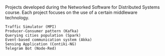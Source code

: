 Projects developed during the Networked Software for Distributed Systems course. Each project focuses on the use of a certain middleware technology.

    Traffic Simulator (MPI)
    Producer-Consumer pattern (Kafka)
    Querying cities population (Spark)
    Event-based communication system (Akka)
    Sensing Application (Contiki-NG)
    Telegram Bot (Node-Red)

